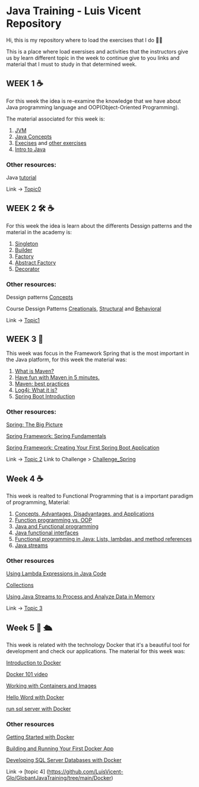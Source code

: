 # Java Training - Luis Vicent Repository
Hi, this is my repository where to load the exercises that I do :man_technologist:

This is a place where load exersises and activities that the instructors give us by learn different topic in the week
to continue give to you links and material that I must to study in that determined week.

## WEEK 1 :coffee:

For this week the idea is re-examine the knowledge that we have about Java programming language and OOP(Object-Oriented Programming).

The material associated for this week is:
1. [JVM](https://www.oracle.com/webfolder/technetwork/tutorials/obe/java/gc01/index.html#t1s1)
2. [Java Concepts](https://docs.oracle.com/javase/tutorial/java/concepts/)
3. [Execises](https://www3.ntu.edu.sg/home/ehchua/programming/java/J2a_BasicsExercises.html) and [other exercises](https://www.w3resource.com/java-exercises/basic/index.php)
4. [Intro to Java](https://developer.ibm.com/languages/java/)

### Other resources:
Java [tutorial](https://www.w3schools.com/java/default.asp)

Link -> [Topic0](https://github.com/LuisVicent-Glo/GlobantJavaTraining/tree/main/JavaGlobant/src/com/luisvicent/javaglobant/topic0)

## WEEK 2 :hammer_and_wrench: :coffee:

For this week the idea is learn about the differents Dessign patterns and the material in the academy is:
1. [Singleton](https://sourcemaking.com/design_patterns/singleton)
2. [Builder](https://sourcemaking.com/design_patterns/builder)
3. [Factory](https://sourcemaking.com/design_patterns/factory_method)
4. [Abstract Factory](https://sourcemaking.com/design_patterns/abstract_factory)
5. [Decorator](https://sourcemaking.com/design_patterns/decorator)

### Other resources:

Dessign patterns [Concepts](https://refactoring.guru/es/design-patterns)

Course Dessign Patterns [Creationals](https://www.pluralsight.com/courses/design-patterns-java-creational), [Structural](https://www.pluralsight.com/courses/design-patterns-java-structural) and [Behavioral](https://www.pluralsight.com/courses/design-patterns-java-behavioral)

Link -> [Topic1](https://github.com/LuisVicent-Glo/GlobantJavaTraining/tree/main/JavaGlobant/src/com/luisvicent/javaglobant/topic1)

## WEEK 3  :leaves:

This week was focus in the Framework Spring that is the most important in the Java platform,
for this week the material was:

1. [What is Maven?](https://maven.apache.org/what-is-maven.html)
2. [Have fun with Maven in 5 minutes.](https://maven.apache.org/guides/getting-started/maven-in-five-minutes.html)
3. [Maven: best practices](https://books.sonatype.com/mvnref-book/reference/pom-relationships-sect-pom-best-practice.html)
4. [Log4j: What it is?](https://www.java4s.com/log4j-tutorials/)
5. [Spring Boot Introduction](https://www.baeldung.com/spring-boot-start)

### Other resources:

[Spring: The Big Picture](https://www.pluralsight.com/courses/spring-big-picture)

[Spring Framework: Spring Fundamentals](https://www.pluralsight.com/courses/spring-framework-spring-fundamentals)

[Spring Framework: Creating Your First Spring Boot Application](https://www.pluralsight.com/courses/creating-first-spring-boot-application)

Link -> [Topic 2](https://github.com/LuisVicent-Glo/GlobantJavaTraining/tree/main/JavaGlobantSpring/src/main/java/com/javaglobant)
Link to Challenge > [Challenge_Spring](https://github.com/LuisVicent-Glo/GlobantJavaTraining/tree/main/JavaGlobantSpring/src/main/java/com/javaglobant/challengetopic2)


## Week 4  :coffee:

This week is realted to Functional Programming that is a important paradigm of programming,
Material:

1. [Concepts, Advantages, Disadvantages, and Applications](https://hackr.io/blog/functional-programming)
2. [Function programming vs. OOP](https://www.imaginarycloud.com/blog/functional-programming-vs-oop/)
3. [Java and Functional programming](https://www.baeldung.com/java-functional-programming)
4. [Java functional interfaces](http://tutorials.jenkov.com/java-functional-programming/functional-interfaces.html)
5. [Functional programming in Java: Lists, lambdas, and method references](https://blogs.oracle.com/javamagazine/post/functional-programming-in-java-part-1-lists-lambdas-and-method-references)
6. [Java streams](https://www.baeldung.com/java-8-streams)


### Other resources

[Using Lambda Expressions in Java Code](https://www.pluralsight.com/courses/lambda-expressions-java-code)

[Collections](https://www.pluralsight.com/courses/java-collections-fundamentals)

[Using Java Streams to Process and Analyze Data in Memory](https://www.pluralsight.com/courses/java-streams-process-analyze-data-memory)

Link -> [Topic 3](https://github.com/LuisVicent-Glo/GlobantJavaTraining/tree/main/FunctionalProgramming/src/com/javaglobant)


## Week 5 :whale: :passenger_ship:

This week is related with the technology Docker that it's a beautiful tool for development and check our applications.
The material for this week was:

[Introduction to Docker](https://www.freecodecamp.org/news/docker-simplified-96639a35ff36/)

[Docker 101 video](https://www.youtube.com/watch?v=iqqDU2crIEQ&t=30s)

[Working with Containers and Images](https://examples.javacodegeeks.com/devops/docker/docker-hello-world-example/)

[Hello Word with Docker](https://examples.javacodegeeks.com/devops/docker/docker-hello-world-example/)

[run sql server with Docker](https://www.youtube.com/watch?v=TUWItrX7hmA)

### Other resources

[Getting Started with Docker](https://www.pluralsight.com/courses/getting-started-docker)

[Building and Running Your First Docker App](https://www.pluralsight.com/courses/docker-building-running-first-app)

[Developing SQL Server Databases with Docker](https://www.pluralsight.com/courses/sql-server-databases-docker-developing)

Link -> [topic 4] (https://github.com/LuisVicent-Glo/GlobantJavaTraining/tree/main/Docker)
